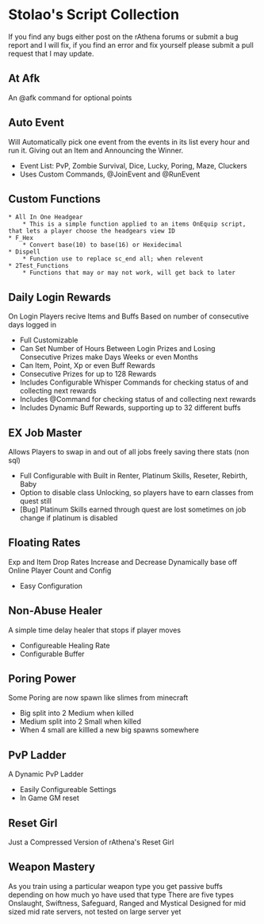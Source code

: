 Stolao's Script Collection
=======
If you find any bugs either post on the rAthena forums or submit a bug report and I will fix, if you find an error and fix yourself please submit a pull request that I may update.

At Afk
---------
An @afk command for optional points

Auto Event
---------
Will Automatically pick one event from the events in its list every hour and run it. Giving out an Item and Announcing the Winner.
   * Event List: PvP, Zombie Survival, Dice, Lucky, Poring, Maze, Cluckers
   * Uses Custom Commands, @JoinEvent and @RunEvent

Custom Functions
---------
    * All In One Headgear
        * This is a simple function applied to an items OnEquip script, that lets a player choose the headgears view ID
    * F_Hex
        * Convert base(10) to base(16) or Hexidecimal
    * Dispell
        * Function use to replace sc_end all; when relevent
    * 2Test_Functions
        * Functions that may or may not work, will get back to later

Daily Login Rewards
---------
On Login Players recive Items and Buffs Based on number of consecutive days logged in
   * Full Customizable
   * Can Set Number of Hours Between Login Prizes and Losing Consecutive Prizes make Days Weeks or even Months
   * Can Item, Point, Xp or even Buff Rewards
   * Consecutive Prizes for up to 128 Rewards
   * Includes Configurable Whisper Commands for checking status of and collecting next rewards
   * Includes @Command for checking status of and collecting next rewards
   * Includes Dynamic Buff Rewards, supporting up to 32 different buffs

EX Job Master
---------
Allows Players to swap in and out of all jobs freely saving there stats (non sql)
   * Full Configurable with Built in Renter, Platinum Skills, Reseter, Rebirth, Baby
   * Option to disable class Unlocking, so players have to earn classes from quest still
   * [Bug] Platinum Skills earned through quest are lost sometimes on job change if platinum is disabled

Floating Rates
---------
Exp and Item Drop Rates Increase and Decrease Dynamically base off Online Player Count and Config
   * Easy Configuration

Non-Abuse Healer
---------
A simple time delay healer that stops if player moves
   * Configureable Healing Rate
   * Configurable Buffer

Poring Power
---------
Some Poring are now spawn like slimes from minecraft
   * Big split into 2 Medium when killed
   * Medium split into 2 Small when killed
   * When 4 small are killled a new big spawns somewhere

PvP Ladder
---------
A Dynamic PvP Ladder
   * Easily Configureable Settings
   * In Game GM reset

Reset Girl
---------
Just a Compressed Version of rAthena's Reset Girl
    
Weapon Mastery
---------
As you train using a particular weapon type you get passive buffs depending on how much yo have used that type
   There are five types Onslaught, Swiftness, Safeguard, Ranged and Mystical
   Designed for mid sized mid rate servers, not tested on large server yet

